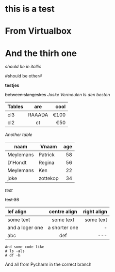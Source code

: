 this is a test
===
From Virtualbox
==
And the thirh one
=

*should be in itallic* 

#should be other#

**testjes**

~~between slangeskes~~
*Joske Vermeulen Is den besten*

| Tables | are | cool|
| -------|:---:| ---:|
| cl3    | RAAADA  | €100|
| cl2    | ct  | €50 |

*Another table*

| naam | Vnaam | age|
| ----| ---| ----:|
| Meylemans|Patrick|58|
|D'Hondt|Regina|56|
|Meylemans|Ken|22|
|joke|zottekop|34|

*test*

~~test 33~~

|lef align| centre align| right align|
|:---|:---:|---:|
|some text|some text|some text|
|and a loger one| a shorter one| -| 
|abc|def|---|

~~~
And some code like
# ls -als
# df -h
~~~

And all from Pycharm in the correct branch